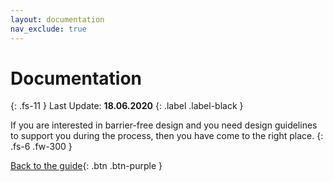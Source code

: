 ```yaml
---
layout: documentation
nav_exclude: true
---
```


# Documentation
{: .fs-11 }
Last Update: **18.06.2020**
{: .label .label-black }

If you are interested in barrier-free design and you need design guidelines to support you during the process, then you have come to the right place.
{: .fs-6 .fw-300 }

[Back to the guide](/Accessibility-Designer-Guide/docs/){: .btn .btn-purple }